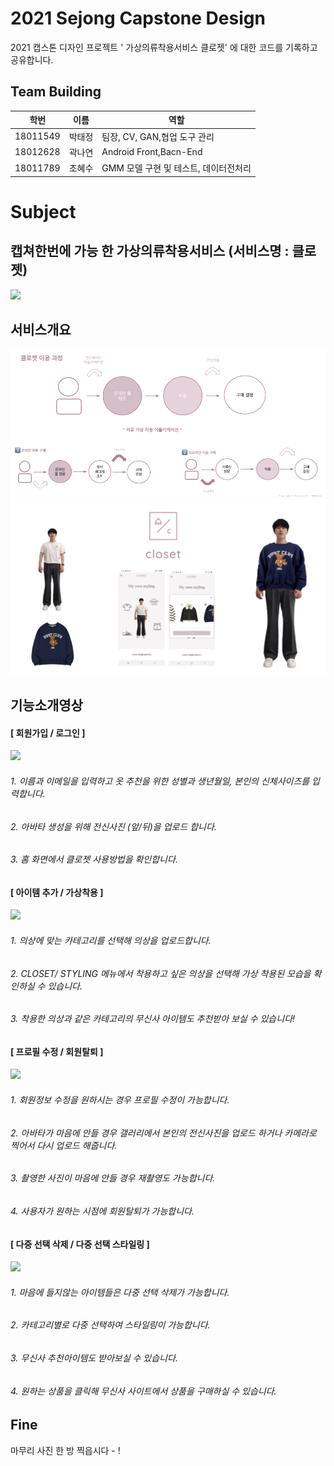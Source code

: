 

# 2021 Sejong Capstone Design
2021 캡스톤 디자인 프로젝트 ' 가상의류착용서비스 클로젯' 에 대한 코드를 기록하고 공유합니다.


## Team Building
|학번|이름|역할|
|------|---|---|
|18011549|박태정| 팀장, CV, GAN,협업 도구 관리 |
|18012628|곽나연| Android Front,Bacn-End |
|18011789|조혜수| GMM 모델 구현 및 테스트, 데이터전처리 |


# Subject
## 캡쳐한번에 가능 한 가상의류착용서비스 (서비스명 : 클로젯)  
<img src="https://user-images.githubusercontent.com/52556870/145670155-86ae5faa-6495-4651-8036-2b00105353f3.gif">

## 서비스개요
![FlowChart](/image/service.png)
![FlowChart](/image/vton.png)

## 기능소개영상
#### [ 회원가입 / 로그인 ]
<img width="250" src="https://user-images.githubusercontent.com/52556870/145670168-5e514d8a-5efb-420b-920a-4b318e79f94b.gif">

###### 1. 이름과 이메일을 입력하고 옷 추천을 위한 성별과 생년월일, 본인의 신체사이즈를 입력합니다.
###### 2. 아바타 생성을 위해 전신사진 (앞/뒤)을 업로드 합니다.
###### 3. 홈 화면에서 클로젯 사용방법을 확인합니다.

#### [ 아이템 추가 / 가상착용 ]
<img width="250" src="https://user-images.githubusercontent.com/52556870/145670184-66e3e1d1-f818-4ac5-bc3e-f6403d2b36c0.gif">

###### 1. 의상에 맞는 카테고리를 선택해 의상을 업로드합니다.
###### 2. CLOSET/ STYLING 메뉴에서 착용하고 싶은 의상을 선택해 가상 착용된 모습을 확인하실 수 있습니다.
###### 3. 착용한 의상과 같은 카테고리의 무신사 아이템도 추천받아 보실 수 있습니다!

#### [ 프로필 수정 / 회원탈퇴 ]
<img width="250" src="https://user-images.githubusercontent.com/52556870/145669885-77eef4f4-7aeb-4e60-b6f8-8633551fa815.gif">

###### 1. 회원정보 수정을 원하시는 경우 프로필 수정이 가능합니다.
###### 2. 아바타가 마음에 안들 경우 갤러리에서 본인의 전신사진을 업로드 하거나 카메라로 찍어서 다시 업로드 해줍니다.
###### 3. 촬영한 사진이 마음에 안들 경우 재촬영도 가능합니다.
###### 4. 사용자가 원하는 시점에 회원탈퇴가 가능합니다. 

#### [ 다중 선택 삭제 / 다중 선택 스타일링 ]
<img width="250" src="https://user-images.githubusercontent.com/52556870/145670200-0bb9175e-92f2-4697-ba97-5d2bc8560f8c.gif">

###### 1. 마음에 들지않는 아이템들은 다중 선택 삭제가 가능합니다. 
###### 2. 카테고리별로 다중 선택하여 스타일링이 가능합니다. 
###### 3. 무신사 추천아이템도 받아보실 수 있습니다.
###### 4. 원하는 상품을 클릭해 무신사 사이트에서 상품을 구매하실 수 있습니다. 

## Fine  

마무리 사진 한 방 찍읍시다 - !
